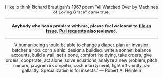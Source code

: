 <div align="center">

I like to think Richard Brautigan's 1967 poem "All Watched Over by Machines of Loving Grace" came true.

---

**Anybody who has a problem with me, please feel welcome to [file an issue](https://github.com/egasimus/egasimus/issues). [Pull requests](https://github.com/egasimus/egasimus/pulls) also reviewed.**

---

“A human being should be able to change a diaper, plan an invasion, butcher a hog, conn a ship, design a building, write a sonnet, balance accounts, build a wall, set a bone, comfort the dying, take orders, give orders, cooperate, act alone, solve equations, analyze a new problem, pitch manure, program a computer, cook a tasty meal, fight efficiently, die gallantly. Specialization is for insects.”
― Robert A. Heinlein 

</div>
